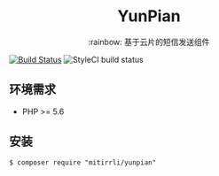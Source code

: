 <h1 align="center"> YunPian </h1>
<p align="center">:rainbow: 基于云片的短信发送组件</p>

[![Build Status](https://travis-ci.org/overtrue/weather.svg?branch=master)](https://travis-ci.org/overtrue/weather)
![StyleCI build status](https://github.styleci.io/repos/204657371/shield) 

## 环境需求

- PHP >= 5.6

## 安装

```shell
$ composer require "mitirrli/yunpian"
```
